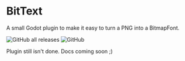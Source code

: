 # BitText
 A small Godot plugin to make it easy to turn a PNG into a BitmapFont.
 
![GitHub all releases](https://img.shields.io/github/downloads/Error-In-Code/bittext/total?style=flat-square)
![GitHub](https://img.shields.io/github/license/Error-In-Code/bittext?style=flat-square)

Plugin still isn't done. Docs coming soon ;)
